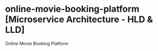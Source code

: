 # online-movie-booking-platform [Microservice Architecture - HLD & LLD]
Online Movie Booking Platform 
